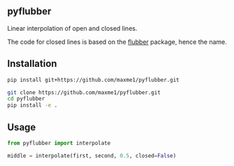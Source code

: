 ## pyflubber

Linear interpolation of open and closed lines.

The code for closed lines is based on the 
[flubber](https://github.com/veltman/flubber) package, hence the name.

## Installation

```bash
pip install git+https://github.com/maxme1/pyflubber.git
```

```bash
git clone https://github.com/maxme1/pyflubber.git
cd pyflubber
pip install -e .
```

## Usage

```python
from pyflubber import interpolate

middle = interpolate(first, second, 0.5, closed=False)
```
